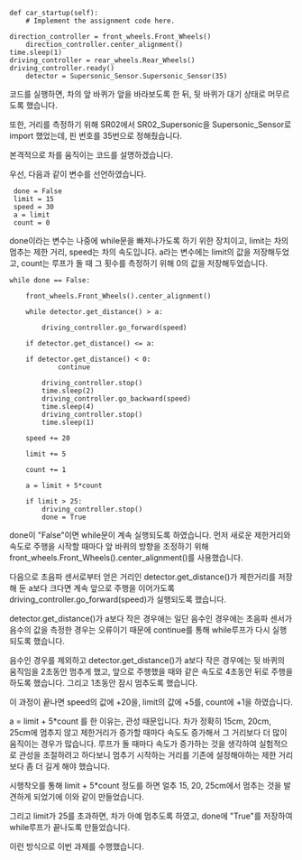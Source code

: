     def car_startup(self):
        # Implement the assignment code here.
 
	direction_controller = front_wheels.Front_Wheels()
        direction_controller.center_alignment()
 	time.sleep(1)
 	driving_controller = rear_wheels.Rear_Wheels()
 	driving_controller.ready()
        detector = Supersonic_Sensor.Supersonic_Sensor(35)
 

코드를 실행하면, 차의 앞 바퀴가 앞을 바라보도록 한 뒤, 뒷 바퀴가 대기 상태로 머무르도록 했습니다.

또한, 거리를 측정하기 위해 SR02에서 SR02_Supersonic을 Supersonic_Sensor로 import 했었는데, 핀 번호를 35번으로 정해줬습니다.

본격적으로 차를 움직이는 코드를 설명하겠습니다.

우선, 다음과 같이 변수를 선언하였습니다.

     done = False
     limit = 15
     speed = 30
     a = limit
     count = 0

done이라는 변수는 나중에 while문을 빠져나가도록 하기 위한 장치이고, limit는 차의 멈추는 제한 거리, speed는 차의 속도입니다.
a라는 변수에는 limit의 값을 저장해두었고, count는 루프가 돌 때 그 횟수를 측정하기 위해 0의 값을 저장해두었습니다.

    while done == False:

        front_wheels.Front_Wheels().center_alignment()

        while detector.get_distance() > a:

            driving_controller.go_forward(speed)

        if detector.get_distance() <= a:
           
	    if detector.get_distance() < 0:
                continue

            driving_controller.stop()
            time.sleep(2)
            driving_controller.go_backward(speed)
            time.sleep(4)
            driving_controller.stop()
            time.sleep(1)

	    speed += 20

	    limit += 5

	    count += 1

	    a = limit + 5*count
							                
	    if limit > 25:
	        driving_controller.stop()
	        done = True


done이 "False"이면 while문이 계속 실행되도록 하였습니다. 먼저 새로운 제한거리와 속도로 주행을 시작할 때마다 앞 바퀴의 방향을 조정하기 위해 front_wheels.Front_Wheels().center_alignment()를 사용했습니다.

다음으로 초음파 센서로부터 얻은 거리인 detector.get_distance()가 제한거리를 저장해 둔 a보다 크다면 계속 앞으로 주행을 이어가도록 driving_controller.go_forward(speed)가 실행되도록 했습니다.

detector.get_distance()가 a보다 작은 경우에는 일단 음수인 경우에는 초음파 센서가 음수의 값을 측정한 경우는 오류이기 때문에 continue를 통해 while루프가 다시 실행되도록 했습니다. 

음수인 경우를 제외하고 detector.get_distance()가 a보다 작은 경우에는 뒷 바퀴의 움직임을 2초동안 멈추게 했고, 앞으로 주행했을 때와 같은 속도로 4초동안 뒤로 주행을 하도록 했습니다. 그리고 1초동안 잠시 멈추도록 했습니다.

이 과정이 끝나면 speed의 값에 +20을, limit의 값에 +5를, count에 +1을 하였습니다.

a = limit + 5*count 를 한 이유는, 관성 때문입니다. 차가 정확히 15cm, 20cm, 25cm에 멈추지 않고 제한거리가 증가할 때마다 속도도 증가해서 그 거리보다 더 많이 움직이는 경우가 많습니다. 루프가 돌 때마다 속도가 증가하는 것을 생각하여 실험적으로 관성을 조절하려고 하다보니 멈추기 시작하는 거리를 기존에  설정해야하는 제한 거리보다 좀 더 길게 해야 했습니다.

시행착오를 통해 limit + 5*count 정도를 하면 얼추 15, 20, 25cm에서 멈추는 것을 발견하게 되었기에 이와 같이 만들었습니다.

그리고 limit가 25를 초과하면, 차가 아예 멈추도록 하였고, done에 "True"를 저장하여 while루프가 끝나도록 만들었습니다.

이런 방식으로 이번 과제를 수행했습니다.
